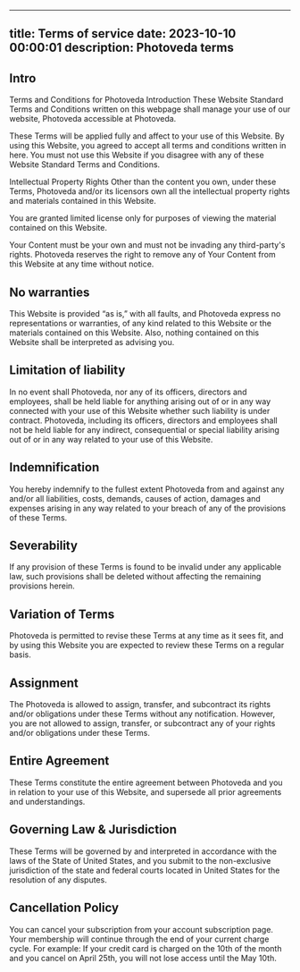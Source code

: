 
---
title: Terms of service
date: 2023-10-10 00:00:01
description: Photoveda terms
---

## Intro

Terms and Conditions for Photoveda Introduction These Website Standard Terms
and Conditions written on this webpage shall manage your use of our
website, Photoveda accessible at Photoveda.

These Terms will be applied fully and affect to your use of this
Website. By using this Website, you agreed to accept all terms and
conditions written in here. You must not use this Website if you
disagree with any of these Website Standard Terms and Conditions.


Intellectual Property Rights Other than the content you own, under these
Terms, Photoveda and/or its licensors own all the intellectual property
rights and materials contained in this Website.

You are granted limited license only for purposes of viewing the
material contained on this Website.

Your Content must be your own and must not be invading any third-party's
rights. Photoveda reserves the right to remove any of Your Content from this
Website at any time without notice.

## No warranties 

This Website is provided “as is,” with all faults, and
Photoveda express no representations or warranties, of any kind related to
this Website or the materials contained on this Website. Also, nothing
contained on this Website shall be interpreted as advising you.

## Limitation of liability 

In no event shall Photoveda, nor any of its officers,
directors and employees, shall be held liable for anything arising out
of or in any way connected with your use of this Website whether such
liability is under contract. Photoveda, including its officers, directors and
employees shall not be held liable for any indirect, consequential or
special liability arising out of or in any way related to your use of
this Website.

## Indemnification 

You hereby indemnify to the fullest extent Photoveda from and
against any and/or all liabilities, costs, demands, causes of action,
damages and expenses arising in any way related to your breach of any of
the provisions of these Terms.

## Severability 

If any provision of these Terms is found to be invalid
under any applicable law, such provisions shall be deleted without
affecting the remaining provisions herein.

## Variation of Terms 

Photoveda is permitted to revise these Terms at any time
as it sees fit, and by using this Website you are expected to review
these Terms on a regular basis.

## Assignment 

The Photoveda is allowed to assign, transfer, and subcontract its
rights and/or obligations under these Terms without any notification.
However, you are not allowed to assign, transfer, or subcontract any of
your rights and/or obligations under these Terms.

## Entire Agreement 

These Terms constitute the entire agreement between
Photoveda and you in relation to your use of this Website, and supersede all
prior agreements and understandings.

## Governing Law & Jurisdiction 

These Terms will be governed by and
interpreted in accordance with the laws of the State of United States,
and you submit to the non-exclusive jurisdiction of the state and
federal courts located in United States for the resolution of any
disputes.

## Cancellation Policy

You can cancel your subscription from your account subscription page.
Your membership will continue through the end of your current charge
cycle. For example: If your credit card is charged on the 10th of the
month and you cancel on April 25th, you will not lose access until the
May 10th.

